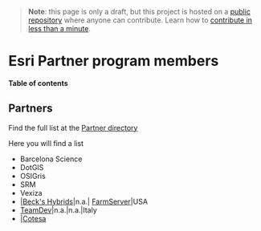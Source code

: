 > **Note**: this page is only a draft, but this project is hosted on a [public repository](https://github.com/hhkaos/awesome-arcgis) where anyone can contribute. Learn how to [contribute in less than a minute](https://github.com/hhkaos/awesome-arcgis/blob/master/CONTRIBUTING.md#contributions).

# Esri Partner program members

<!-- START doctoc generated TOC please keep comment here to allow auto update -->
<!-- DON'T EDIT THIS SECTION, INSTEAD RE-RUN doctoc TO UPDATE -->
**Table of contents**


<!-- END doctoc generated TOC please keep comment here to allow auto update -->


## Partners

Find the full list at the [Partner directory](http://partners.esri.com/)

Here you will find a list

* Barcelona Science
* DotGIS
* OSIGris
* SRM
* Vexiza
* |[Beck's Hybrids](https://www.beckshybrids.com/)|n.a.| [FarmServer](https://www.farmserver.com/)|USA
* [TeamDev](https://www.teamdev.it/)|n.a.|n.a.|Italy
* |[Cotesa](https://www.grupotecopy.es/es/nosotros/organizacion/cotesa)
